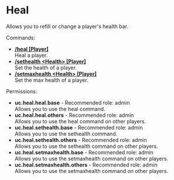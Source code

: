 Heal
====
Allows you to refill or change a player's health bar.

Commands: <br>
* **[/heal \[Player\]](../commands/heal.md)**<br>Heal a player.
* **[/sethealth \<Health\> \[Player\]](../commands/sethealth.md)**<br>Set the health of a player.
* **[/setmaxhealth \<Health\> \[Player\]](../commands/setmaxhealth.md)**<br>Set the max health of a player.

Permissions: <br>
* **uc.heal.heal.base** - Recommended role: admin<br>Allows you to use the heal command.
* **uc.heal.heal.others** - Recommended role: admin<br>Allows you to use the heal command on other players.
* **uc.heal.sethealth.base** - Recommended role: admin<br>Allows you to use the sethealth command.
* **uc.heal.sethealth.others** - Recommended role: admin<br>Allows you to use the sethealth command on other players.
* **uc.heal.setmaxhealth.base** - Recommended role: admin<br>Allows you to use the setmaxhealth command on other players.
* **uc.heal.setmaxhealth.others** - Recommended role: admin<br>Allows you to use the setmaxhealth command on other players.
